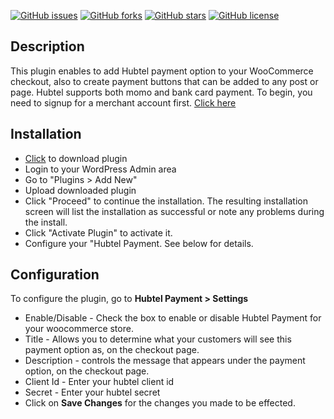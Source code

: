 [![GitHub issues](https://img.shields.io/github/issues/deluakin/woo-hubtel-payment.svg)](https://github.com/deluakin/woo-hubtel-payment/issues)
[![GitHub forks](https://img.shields.io/github/forks/deluakin/woo-hubtel-payment.svg)](https://github.com/deluakin/woo-hubtel-payment/network)
[![GitHub stars](https://img.shields.io/github/stars/deluakin/woo-hubtel-payment.svg)](https://github.com/deluakin/woo-hubtel-payment/stargazers)
[![GitHub license](https://img.shields.io/github/license/deluakin/hubtel-online-checkout.svg)](https://github.com/deluakin/woo-hubtel-payment/blob/master/LICENSE)


## Description
This plugin enables to add Hubtel payment option to your WooCommerce checkout, also to create payment buttons that can be added to any post or page. Hubtel supports both momo and bank card payment.
To begin, you need to signup for a merchant account first. [Click here](https://hubtel.com)


## Installation
* [Click](https://github.com/deluakin/woo-hubtel-payment/raw/master/dist/woo-hubtel-payment.zip) to download plugin
* Login to your WordPress Admin area
* Go to "Plugins > Add New"
* Upload downloaded plugin
* Click "Proceed" to continue the installation. The resulting installation screen will list the installation as successful or note any problems during the install.
* Click "Activate Plugin" to activate it.
* Configure your "Hubtel Payment. See below for details.


## Configuration
To configure the plugin, go to **Hubtel Payment > Settings**
* Enable/Disable - Check the box to enable or disable Hubtel Payment for your woocommerce store.
* Title - Allows you to determine what your customers will see this payment option as, on the checkout page.
* Description - controls the message that appears under the payment option, on the checkout page.
* Client Id  - Enter your hubtel client id
* Secret  - Enter your hubtel secret
* Click on **Save Changes** for the changes you made to be effected.
